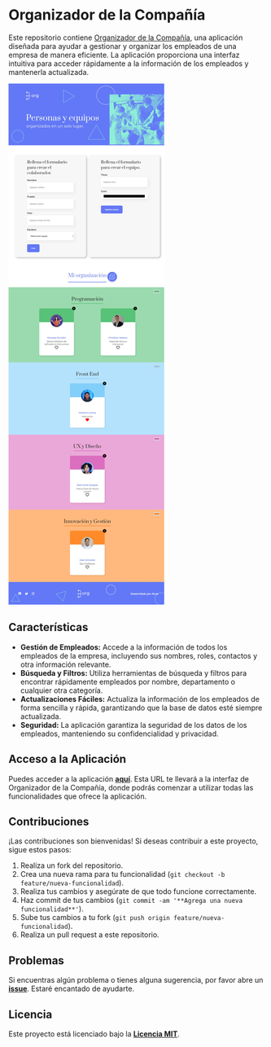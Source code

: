 # Organizador de la Compañía

Este repositorio contiene [Organizador de la Compañía](https://org-black-tau.vercel.app/), una aplicación diseñada para ayudar a gestionar y organizar los empleados de una empresa de manera eficiente. La aplicación proporciona una interfaz intuitiva para acceder rápidamente a la información de los empleados y mantenerla actualizada.

![Pagina](/public\Org.jpeg)
## Características

- **Gestión de Empleados:** Accede a la información de todos los empleados de la empresa, incluyendo sus nombres, roles, contactos y otra información relevante.
- **Búsqueda y Filtros:** Utiliza herramientas de búsqueda y filtros para encontrar rápidamente empleados por nombre, departamento o cualquier otra categoría.
- **Actualizaciones Fáciles:** Actualiza la información de los empleados de forma sencilla y rápida, garantizando que la base de datos esté siempre actualizada.
- **Seguridad:** La aplicación garantiza la seguridad de los datos de los empleados, manteniendo su confidencialidad y privacidad.

## Acceso a la Aplicación

Puedes acceder a la aplicación [**aquí**](https://org-black-tau.vercel.app/). Esta URL te llevará a la interfaz de Organizador de la Compañía, donde podrás comenzar a utilizar todas las funcionalidades que ofrece la aplicación.

## Contribuciones

¡Las contribuciones son bienvenidas! Si deseas contribuir a este proyecto, sigue estos pasos:

1. Realiza un fork del repositorio.
2. Crea una nueva rama para tu funcionalidad (`git checkout -b feature/nueva-funcionalidad`).
3. Realiza tus cambios y asegúrate de que todo funcione correctamente.
4. Haz commit de tus cambios (`git commit -am '**Agrega una nueva funcionalidad**'`).
5. Sube tus cambios a tu fork (`git push origin feature/nueva-funcionalidad`).
6. Realiza un pull request a este repositorio.

## Problemas

Si encuentras algún problema o tienes alguna sugerencia, por favor abre un [**issue**](https://github.com/lcastillo24/Org/issues). Estaré encantado de ayudarte.

## Licencia

Este proyecto está licenciado bajo la [**Licencia MIT**](LICENSE).
